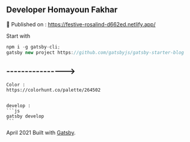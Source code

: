 ## Developer Homayoun Fakhar

🧐 
Published on :
https://festive-rosalind-d662ed.netlify.app/



Start with
```js
npm i -g gatsby-cli;
gatsby new project https://github.com/gatsbyjs/gatsby-starter-blog
```
## ---------------->

    Color :
    https://colorhunt.co/palette/264502


    develop :
    ```js
    gatsby develop
    ```


April 2021
Built with [Gatsby](https://www.gatsbyjs.com/).